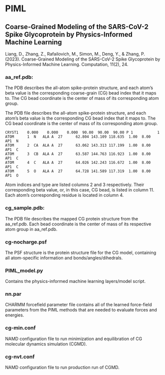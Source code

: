 # PIML
## Coarse-Grained Modeling of the SARS-CoV-2 Spike Glycoprotein by Physics-Informed Machine Learning

Liang, D., Zhang, Z., Rafailovich, M., Simon, M., Deng, Y., & Zhang, P. (2023). Coarse-Grained Modeling of the SARS-CoV-2 Spike Glycoprotein by Physics-Informed Machine Learning. Computation, 11(2), 24.



### aa_ref.pdb:
The PDB describes the all-atom spike-protein structure, and each atom’s beta value is the corresponding coarse-grain (CG) bead index that it maps to. The CG bead coordinate is the center of mass of its corresponding atom group.

The PDB file describes the all-atom spike-protein structure, and each atom’s beta value is the corresponding CG bead index that it maps to. The CG bead coordinate is the center of mass of its corresponding atom group. 

```
CRYST1    0.000    0.000    0.000  90.00  90.00  90.00 P 1           1
ATOM      1  N   ALA A  27      62.804 143.109 118.635  1.00  8.00      AP1  N
ATOM      2  CA  ALA A  27      63.062 143.313 117.199  1.00  8.00      AP1  C
ATOM      3  CB  ALA A  27      63.587 144.763 116.923  1.00  8.00      AP1  C
ATOM      4  C   ALA A  27      64.026 142.243 116.672  1.00  8.00      AP1  C
ATOM      5  O   ALA A  27      64.728 141.589 117.319  1.00  8.00      AP1  O
```

Atom indices and type are listed columns 2 and 3 respectively. Their corresponding beta value, or, in this case, CG bead, is listed in column 11. Each atom’s corresponding residue is located in column 4.

### cg_sample.pdb:
The PDB file describes the mapped CG protein structure from the aa_ref.pdb. Each bead coordinate is the center of mass of its respective atom group in aa_ref.pdb.

### cg-nocharge.psf
The PSF structure is the protein structure file for the CG model, containing all atom-specific information and bonds/angles/dihedrals.

### PIML_model.py
Contains the physics-informed machine learning layers/model script.

### nn.par
CHARMM forcefield parameter file contains all of the learned force-field parameters from the PIML methods that are needed to evaluate forces and energies.

### cg-min.conf
NAMD configuration file to run minimization and equilibration of CG molecular dynamics simulation (CGMD).

### cg-nvt.conf
NAMD configuration file to run production run of CGMD.
